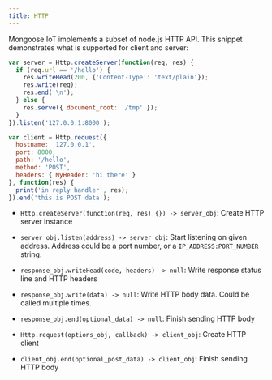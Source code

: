 ```yaml
---
title: HTTP
---
```


Mongoose IoT implements a subset of node.js HTTP API. This snippet demonstrates
what is supported for client and server:

```javascript
var server = Http.createServer(function(req, res) {
  if (req.url == '/hello') {
    res.writeHead(200, {'Content-Type': 'text/plain'});
    res.write(req);
    res.end('\n');
  } else {
    res.serve({ document_root: '/tmp' });
  }
}).listen('127.0.0.1:8000');

var client = Http.request({
  hostname: '127.0.0.1',
  port: 8000,
  path: '/hello',
  method: 'POST',
  headers: { MyHeader: 'hi there' }
}, function(res) {
  print('in reply handler', res);
}).end('this is POST data');
```


- `Http.createServer(function(req, res) {}) -> server_obj`: Create HTTP server
  instance
- `server_obj.listen(address) -> server_obj`: Start listening on given address.
  Address could be a port number, or a `IP_ADDRESS:PORT_NUMBER` string.
- `response_obj.writeHead(code, headers) -> null`: Write response status line
  and HTTP headers
- `response_obj.write(data) -> null`: Write HTTP body data. Could be called
  multiple times.
- `response_obj.end(optional_data) -> null`: Finish sending HTTP body


- `Http.request(options_obj, callback) -> client_obj`: Create HTTP client
- `client_obj.end(optional_post_data) -> client_obj`: Finish sending HTTP body

